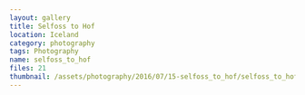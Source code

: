 ```yaml
---
layout: gallery
title: Selfoss to Hof
location: Iceland
category: photography
tags: Photography
name: selfoss_to_hof
files: 21
thumbnail: /assets/photography/2016/07/15-selfoss_to_hof/selfoss_to_hof-5.jpg
---
```

